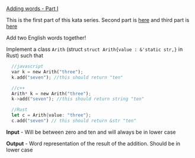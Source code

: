 [Adding words - Part I](https://www.codewars.com/kata/adding-words-part-i/train/rust)

This is the first part of this kata series. Second part is [here](https://www.codewars.com/kata/adding-words-part-ii/) and third part is [here](https://www.codewars.com/kata/adding-words-part-iii/)

Add two English words together!

Implement a class `Arith` (struct `struct Arith{value : &'static str,}` in Rust) such that

```rust
  //javascript
  var k = new Arith("three");
  k.add("seven"); //this should return "ten"
```

```rust
  //c++
  Arith* k = new Arith("three");
  k->add("seven"); //this should return string "ten"
```

```rust
  //Rust
  let c = Arith{value: "three"};
  c.add("seven") // this should return &str "ten"
```

**Input** - Will be between zero and ten and will always be in lower case

**Output** - Word representation of the result of the addition. Should be in lower case
